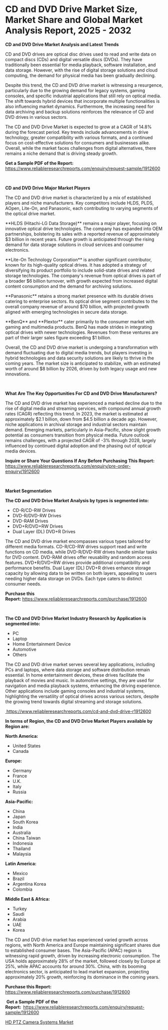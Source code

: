 <p><h1>CD and DVD Drive Market Size, Market Share and Global Market Analysis Report, 2025 - 2032</h1></p><p><strong>CD and DVD Drive Market Analysis and Latest Trends</strong></p>
<p><p>CD and DVD drives are optical disc drives used to read and write data on compact discs (CDs) and digital versatile discs (DVDs). They have traditionally been essential for media playback, software installation, and data storage. However, with the rise of digital storage solutions and cloud computing, the demand for physical media has been gradually declining.</p><p>Despite this trend, the CD and DVD drive market is witnessing a resurgence, particularly due to the growing demand for legacy systems, gaming consoles, and specific industrial applications that still rely on optical media. The shift towards hybrid devices that incorporate multiple functionalities is also influencing market dynamics. Furthermore, the increasing need for data archiving and backup solutions reinforces the relevance of CD and DVD drives in various sectors.</p><p>The CD and DVD Drive Market is expected to grow at a CAGR of 14.8% during the forecast period. Key trends include advancements in drive technology, greater compatibility with various formats, and a continued focus on cost-effective solutions for consumers and businesses alike. Overall, while the market faces challenges from digital alternatives, there remains a niche demand that is driving steady growth.</p></p>
<p><strong>Get a Sample PDF of the Report:&nbsp;</strong> <a href="https://www.reliableresearchreports.com/enquiry/request-sample/1912600?utm_campaign=2205&utm_medium=2&utm_source=Github&utm_content=ia&utm_term=11022025&utm_id=cd-and-dvd-drive">https://www.reliableresearchreports.com/enquiry/request-sample/1912600</a></p>
<p>&nbsp;</p>
<p><strong>CD and DVD Drive Major Market Players</strong></p>
<p><p>The CD and DVD drive market is characterized by a mix of established players and niche manufacturers. Key competitors include HLDS, PLDS, AOpen, Lite-On, and Panasonic, each contributing to varying segments of the optical drive market.</p><p>**HLDS (Hitachi-LG Data Storage)** remains a major player, focusing on innovative optical drive technologies. The company has expanded into OEM partnerships, bolstering its sales with a reported revenue of approximately $3 billion in recent years. Future growth is anticipated through the rising demand for data storage solutions in cloud services and consumer electronics.</p><p>**Lite-On Technology Corporation** is another significant contributor, known for its high-quality optical drives. It has adopted a strategy of diversifying its product portfolio to include solid-state drives and related storage technologies. The company's revenue from optical drives is part of a broader $6 billion turnover, with growth expected from increased digital content consumption and the demand for archiving solutions.</p><p>**Panasonic** retains a strong market presence with its durable drives catering to enterprise sectors. Its optical drive segment contributes to the overall company revenue of around $70 billion, with projected growth aligned with emerging technologies in secure data storage.</p><p>**BenQ** and **Plextor** cater primarily to the consumer market with gaming and multimedia products. BenQ has made strides in integrating optical drives with newer technologies. Revenues from these ventures are part of their larger sales figure exceeding $1 billion.</p><p>Overall, the CD and DVD drive market is undergoing a transformation with demand fluctuating due to digital media trends, but players investing in hybrid technologies and data security solutions are likely to thrive in the coming years. The market size is anticipated to stabilize, with an estimated worth of around $8 billion by 2026, driven by both legacy usage and new innovations.</p></p>
<p>&nbsp;</p>
<p><strong>What Are The Key Opportunities For CD and DVD Drive Manufacturers?</strong></p>
<p><p>The CD and DVD drive market has experienced a marked decline due to the rise of digital media and streaming services, with compound annual growth rates (CAGR) reflecting this trend. In 2023, the market is estimated at approximately $2.1 billion, down from $4.5 billion a decade ago. However, niche applications in archival storage and industrial sectors maintain demand. Emerging markets, particularly in Asia-Pacific, show slight growth potential as consumers transition from physical media. Future outlook remains challenges, with a projected CAGR of -3% through 2028, largely influenced by continued digital adoption and the phasing out of optical media devices.</p></p>
<p><strong>Inquire or Share Your Questions If Any Before Purchasing This Report:</strong> <a href="https://www.reliableresearchreports.com/enquiry/pre-order-enquiry/1912600?utm_campaign=2205&utm_medium=2&utm_source=Github&utm_content=ia&utm_term=11022025&utm_id=cd-and-dvd-drive">https://www.reliableresearchreports.com/enquiry/pre-order-enquiry/1912600</a></p>
<p>&nbsp;</p>
<p><strong>Market Segmentation</strong></p>
<p><strong>The CD and DVD Drive Market Analysis by types is segmented into:</strong></p>
<p><ul><li>CD-R/CD-RW Drives</li><li>DVD-R/DVD-RW Drives</li><li>DVD-RAM Drives</li><li>DVD+R/DVD+RW Drives</li><li>Dual Layer (DL) DVD+R Drives</li></ul></p>
<p><p>The CD and DVD drive market encompasses various types tailored for different media formats. CD-R/CD-RW drives support read and write functions on CD media, while DVD-R/DVD-RW drives handle similar tasks for DVD content. DVD-RAM drives offer reusability and random access features. DVD+R/DVD+RW drives provide additional compatibility and performance benefits. Dual Layer (DL) DVD+R drives enhance storage capacity by allowing data to be written on both layers, appealing to users needing higher data storage on DVDs. Each type caters to distinct consumer needs.</p></p>
<p><strong>Purchase this Report:&nbsp;</strong><a href="https://www.reliableresearchreports.com/purchase/1912600?utm_campaign=2205&utm_medium=2&utm_source=Github&utm_content=ia&utm_term=11022025&utm_id=cd-and-dvd-drive">https://www.reliableresearchreports.com/purchase/1912600</a></p>
<p>&nbsp;</p>
<p><strong>The CD and DVD Drive Market Industry Research by Application is segmented into:</strong></p>
<p><ul><li>PC</li><li>Laptop</li><li>Home Entertainment Device</li><li>Automotive</li><li>Others</li></ul></p>
<p><p>The CD and DVD drive market serves several key applications, including PCs and laptops, where data storage and software distribution remain essential. In home entertainment devices, these drives facilitate the playback of movies and music. In automotive settings, they are used for navigation and media playback systems, enhancing the driving experience. Other applications include gaming consoles and industrial systems, highlighting the versatility of optical drives across various sectors, despite the growing trend towards digital streaming and storage solutions.</p></p>
<p><a href="https://www.reliableresearchreports.com/cd-and-dvd-drive-r1912600?utm_campaign=2205&utm_medium=2&utm_source=Github&utm_content=ia&utm_term=11022025&utm_id=cd-and-dvd-drive">&nbsp;https://www.reliableresearchreports.com/cd-and-dvd-drive-r1912600</a></p>
<p><strong>In terms of Region, the CD and DVD Drive Market Players available by Region are:</strong></p>
<p>
    <p> <strong> North America: </strong>
        <ul>
            <li>United States</li>
            <li>Canada</li>
        </ul>
        </p> 
    <p> <strong> Europe: </strong>
        <ul>
            <li>Germany</li>
            <li>France</li>
            <li>U.K.</li>
            <li>Italy</li>
            <li>Russia</li>
        </ul>
        </p> 
    <p> <strong> Asia-Pacific: </strong>
        <ul>
            <li>China</li>
            <li>Japan</li>
            <li>South Korea</li>
            <li>India</li>
            <li>Australia</li>
            <li>China Taiwan</li>
            <li>Indonesia</li>
            <li>Thailand</li>
            <li>Malaysia</li>
        </ul>
        </p> 
    <p> <strong> Latin America: </strong>
        <ul>
            <li>Mexico</li>
            <li>Brazil</li>
            <li>Argentina Korea</li>
            <li>Colombia</li>
        </ul>
        </p> 
    <p> <strong> Middle East & Africa: </strong>
        <ul>
            <li>Turkey</li>
            <li>Saudi</li>
            <li>Arabia</li>
            <li>UAE</li>
            <li>Korea</li>
        </ul>
    </p>
    </p>
<p><p>The CD and DVD drive market has experienced varied growth across regions, with North America and Europe maintaining significant shares due to established consumer bases. The Asia-Pacific (APAC) region is witnessing rapid growth, driven by increasing electronic consumption. The USA holds approximately 28% of the market, followed closely by Europe at 25%, while APAC accounts for around 30%. China, with its booming electronics sector, is anticipated to lead market expansion, projecting approximately 20% growth, reinforcing its dominance in the coming years.</p></p>
<p><strong>Purchase this Report: </strong><a href="https://www.reliableresearchreports.com/purchase/1912600?utm_campaign=2205&utm_medium=2&utm_source=Github&utm_content=ia&utm_term=11022025&utm_id=cd-and-dvd-drive">https://www.reliableresearchreports.com/purchase/1912600</a></p>
<p>&nbsp;<strong>Get a Sample PDF of the Report:&nbsp;&nbsp;</strong><a href="https://www.reliableresearchreports.com/enquiry/request-sample/1912600?utm_campaign=2205&utm_medium=2&utm_source=Github&utm_content=ia&utm_term=11022025&utm_id=cd-and-dvd-drive">https://www.reliableresearchreports.com/enquiry/request-sample/1912600</a></p>
<p><strong></strong></p>
<p><p><a href="https://github.com/SanjidaKhan901/Market-Research-Report-List-1/blob/main/hd-ptz-camera-systems-market.md?utm_campaign=2205&utm_medium=2&utm_source=Github&utm_content=ia&utm_term=11022025&utm_id=cd-and-dvd-drive">HD PTZ Camera Systems Market</a></p></p>